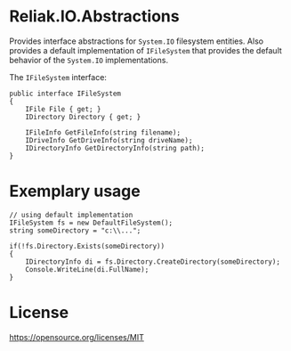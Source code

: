 # Reliak.IO.Abstractions
Provides interface abstractions for `System.IO` filesystem entities. Also provides a default implementation of
`IFileSystem` that provides the default behavior of the `System.IO` implementations.

The `IFileSystem` interface:
```
public interface IFileSystem
{
	IFile File { get; }
	IDirectory Directory { get; }

	IFileInfo GetFileInfo(string filename);
	IDriveInfo GetDriveInfo(string driveName);
	IDirectoryInfo GetDirectoryInfo(string path);
}
```

# Exemplary usage
```
// using default implementation
IFileSystem fs = new DefaultFileSystem();
string someDirectory = "c:\\...";

if(!fs.Directory.Exists(someDirectory))
{
	IDirectoryInfo di = fs.Directory.CreateDirectory(someDirectory);
	Console.WriteLine(di.FullName);
}
```

# License
https://opensource.org/licenses/MIT